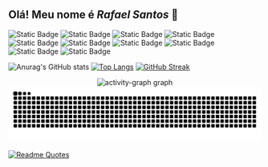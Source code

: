 ## Olá! Meu nome é *Rafael Santos* 👋
<!--Tecnologias-->
![Static Badge](https://img.shields.io/badge/JAVASCRIPT-social?style=for-the-badge&logo=javascript&logoColor=fff&color=0D1117)
![Static Badge](https://img.shields.io/badge/HTML-social?style=for-the-badge&logo=html5&logoColor=fff&color=0D1117)
![Static Badge](https://img.shields.io/badge/CSS-social?style=for-the-badge&logo=css&logoColor=fff&color=0D1117)
![Static Badge](https://img.shields.io/badge/REACT-social?style=for-the-badge&logo=react&logoColor=fff&color=0D1117)
![Static Badge](https://img.shields.io/badge/GIT-social?style=for-the-badge&logo=git&logoColor=fff&color=0D1117)
![Static Badge](https://img.shields.io/badge/GITHUB-social?style=for-the-badge&logo=github&logoColor=fff&color=0D1117)
![Static Badge](https://img.shields.io/badge/BOOTSTRAP-social?style=for-the-badge&logo=bootstrap&logoColor=fff&color=0D1117)
![Static Badge](https://img.shields.io/badge/TAILWIND.CSS-social?style=for-the-badge&logo=tailwindcss&logoColor=fff&color=0D1117)
![Static Badge](https://img.shields.io/badge/NODE.JS-social?style=for-the-badge&logo=nodedotjs&logoColor=fff&color=0D1117)
![Static Badge](https://img.shields.io/badge/MYSQL-social?style=for-the-badge&logo=mysql&logoColor=fff&color=0D1117)

<!--GitStats-->
![Anurag's GitHub stats](https://github-readme-stats.vercel.app/api?username=RafsplayDev&hide=stars,prs,issues,contribs&show_icons=true&icon_color=FF9C00&bg_color=0d1117&title_color=fff8f8&text_color=90908e&locale=pt-br&hide_border=true&hide_rank=true&line_height=47)
[![Top Langs](https://github-readme-stats.vercel.app/api/top-langs/?username=RafsplayDev&card_width=400&layout=compact&bg_color=0d1117&title_color=fff8f8&text_color=90908e&locale=pt-br&hide_border=true)](https://github.com/anuraghazra/github-readme-stats)
[![GitHub Streak](https://nirzak-streak-stats.vercel.app?user=RafsplayDev&theme=transparent&hide_border=true&locale=pt_BR&card_width=900&background=0D1117&ring=FF9C00&fire=EB5454&sideNums=FF9C00&stroke=FFF8F8&currStreakNum=EB5454&currStreakLabel=FFF8F8&dates=90908E&sideLabels=FFF8F8)](https://git.io/streak-stats)
<div align="center">
  <img src="https://github-readme-activity-graph.vercel.app/graph?username=RafsplayDev&radius=16&theme=redical&area=true&order=5&hide_border=true&hide_title=false&point=ff9c00&bg_color=0D1117&color=ffffff&line=ff9c00&area_color=ff9c00&custom_title=Gr%C3%A1fico%20de%20contribui%C3%A7%C3%B5es" height="300" alt="activity-graph graph"  />
</div>

<img src="https://raw.githubusercontent.com/RafsplayDev/RafsplayDev/output/snake.svg" alt="Snake animation" />

[![Readme Quotes](https://quotes-github-readme.vercel.app/api?type=horizontal&theme=dark)](https://github.com/piyushsuthar/github-readme-quotes)
